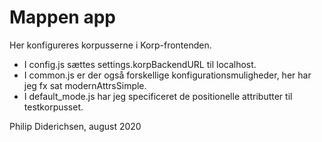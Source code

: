 # Mappen app

Her konfigureres korpusserne i Korp-frontenden.

- I config.js sættes settings.korpBackendURL til localhost.
- I common.js er der også forskellige konfigurationsmuligheder, her har jeg fx sat modernAttrsSimple.
- I default_mode.js har jeg specificeret de positionelle attributter til testkorpusset.

Philip Diderichsen, august 2020